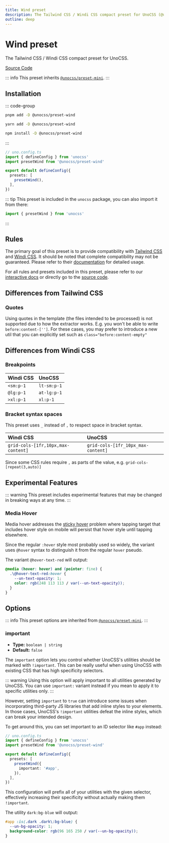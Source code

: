 ```yaml
---
title: Wind preset
description: The Tailwind CSS / Windi CSS compact preset for UnoCSS (@unocss/preset-wind).
outline: deep
---
```


# Wind preset

The Tailwind CSS / Windi CSS compact preset for UnoCSS.

[Source Code](https://github.com/unocss/unocss/tree/main/packages/preset-wind)

::: info
This preset inherits [`@unocss/preset-mini`](/presets/mini).
:::

## Installation

::: code-group
  ```bash [pnpm]
  pnpm add -D @unocss/preset-wind
  ```
  ```bash [yarn]
  yarn add -D @unocss/preset-wind
  ```
  ```bash [npm]
  npm install -D @unocss/preset-wind
  ```
:::

```ts
// uno.config.ts
import { defineConfig } from 'unocss'
import presetWind from '@unocss/preset-wind'

export default defineConfig({
  presets: [
    presetWind(),
  ],
})
```

::: tip
This preset is included in the `unocss` package, you can also import it from there:

```ts
import { presetWind } from 'unocss'
```
:::

## Rules
The primary goal of this preset is to provide compatibility with [Tailwind CSS](https://tailwindcss.com/) and [Windi CSS](https://windicss.org/). It should be noted that complete compatibility may not be guaranteed. Please refer to their [documentation](https://tailwindcss.com/docs) for detailed usage.

For all rules and presets included in this preset, please refer to our <a href="/interactive/" target="_blank">interactive docs</a> or directly go to the [source code](https://github.com/unocss/unocss/tree/main/packages/preset-wind).

## Differences from Tailwind CSS

### Quotes

Using quotes in the template (the files intended to be processed) is not supported due to how the extractor works. E.g. you won't be able to write `before:content-['']`. For these cases, you may prefer to introduce a new util that you can explicitly set such as `class="before:content-empty"`

## Differences from Windi CSS

### Breakpoints

| Windi CSS | UnoCSS |
|:--|:--|
| `<sm:p-1` | `lt-sm:p-1` |
| `@lg:p-1` | `at-lg:p-1` |
| `>xl:p-1` | `xl:p-1`    |

### Bracket syntax spaces

This preset uses `_` instead of `,` to respect space in bracket syntax.

| Windi CSS | UnoCSS |
|:--|:--|
| `grid-cols-[1fr,10px,max-content]` | `grid-cols-[1fr_10px_max-content]` |

Since some CSS rules require `,` as parts of the value, e.g. `grid-cols-[repeat(3,auto)]`

## Experimental Features

::: warning
This preset includes experimental features that may be changed in breaking ways at any time.
:::

### Media Hover

Media hover addresses the [sticky hover](https://css-tricks.com/solving-sticky-hover-states-with-media-hover-hover/) problem where tapping target that includes hover style on mobile will persist that hover style until tapping elsewhere.

Since the regular `:hover` style most probably used so widely, the variant uses `@hover` syntax to distinguish it from the regular `hover` pseudo.

The variant `@hover-text-red` will output:

```css
@media (hover: hover) and (pointer: fine) {
  .\@hover-text-red:hover {
    --un-text-opacity: 1;
    color: rgb(248 113 113 / var(--un-text-opacity));
  }
}
```

## Options

::: info
This preset options are inherited from [`@unocss/preset-mini`](/presets/mini#options).
:::

### important
- **Type:** `boolean | string`
- **Default:** `false`

The `important` option lets you control whether UnoCSS's utilities should be marked with `!important`. This can be really useful when using UnoCSS with existing CSS that has high specificity selectors.

::: warning
Using this option will apply important to all utilities generated by UnoCSS. You can use `important:` variant instead if you mean to apply it to specific utilities only.
:::

However, setting `important` to `true` can introduce some issues when incorporating third-party JS libraries that add inline styles to your elements. In those cases, UnoCSS's `!important` utilities defeat the inline styles, which can break your intended design.

To get around this, you can set important to an ID selector like `#app` instead:

```ts
// uno.config.ts
import { defineConfig } from 'unocss'
import presetWind from '@unocss/preset-wind'

export default defineConfig({
  presets: [
    presetWind({
      important: '#app',
    }),
  ],
})
```

This configuration will prefix all of your utilities with the given selector, effectively increasing their specificity without actually making them `!important`.

The utility `dark:bg-blue` will output:

```css
#app :is(.dark .dark\:bg-blue) {
  --un-bg-opacity: 1;
  background-color: rgb(96 165 250 / var(--un-bg-opacity));
}
```
